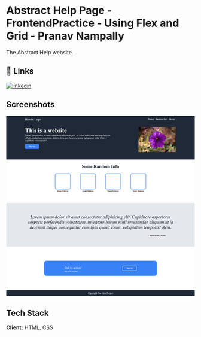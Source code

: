 
# Abstract Help Page - FrontendPractice - Using Flex and Grid - Pranav Nampally

The Abstract Help website.


## 🔗 Links
<!-- [Link to the Website](https://saitamagoku.github.io/OdinProject-Flex/) -->

[![linkedin](https://img.shields.io/badge/linkedin-0A66C2?style=for-the-badge&logo=linkedin&logoColor=white)](https://in.linkedin.com/in/pranav-nampally-7406b41a7)


## Screenshots

![App Screenshot](https://github.com/SaitamaGoku/OdinProject-Flex/blob/main/saitamagoku.github.io_OdinProject-Flex_.png?raw=true)


## Tech Stack

**Client:** HTML, CSS


